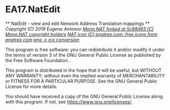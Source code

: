 # EA17.NatEdit
**  NatEdit - view and edit Network Address Translation mappings **
*Copyright (C) 2019 Eugene Antonov*
*[Mono.NAT forked at 5c88d93 (C) Mono.NAT copyright holders](https://github.com/mono/Mono.Nat)*
*[NAT icon (C) pngtree.com: free icons from pngtree.com](https://pngtree.com/free-icon>)*
*[png -> ico conversion](https://icoconvert.com/)*

This program is free software: you can redistribute it and/or modify
it under the terms of version 3 of the GNU General Public License 
as published by the Free Software Foundation .

This program is distributed in the hope that it will be useful,
but WITHOUT ANY WARRANTY; without even the implied warranty of
MERCHANTABILITY or FITNESS FOR A PARTICULAR PURPOSE.  See the
GNU General Public License for more details.

You should have received a copy of the GNU General Public License
along with this program.  If not, see <https://www.gnu.org/licenses/>.
